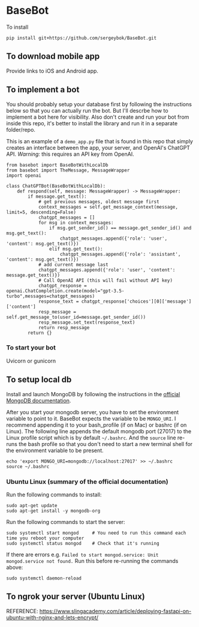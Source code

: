 # BaseBot

To install 

    pip install git+https://github.com/sergeybok/BaseBot.git


## To download mobile app

Provide links to iOS and Android app.

## To implement a bot

You should probably setup your database first by following the instructions below so that you can actually run the bot. But I'll descrbe how to implement a bot here for visibility. Also don't create and run your bot from inside this repo, it's better to install the library and run it in a separate folder/repo.

This is an example of a `demo_app.py` file that is found in this repo that simply creates an interface between the app, your server, and OpenAI's ChatGPT API. *Warning:* this requires an API key from OpenAI.

```
from basebot import BaseBotWithLocalDb
from basebot import TheMessage, MessageWrapper
import openai

class ChatGPTBot(BaseBotWithLocalDb):
    def respond(self, message: MessageWrapper) -> MessageWrapper:
        if message.get_text():
            # get previous messages, oldest message first
            context_messages = self.get_message_context(message, limit=5, descending=False) 
            chatgpt_messages = []
            for msg in context_messages:
                if msg.get_sender_id() == message.get_sender_id() and msg.get_text():
                    chatgpt_messages.append({'role': 'user', 'content': msg.get_text()})
                elif msg.get_text():
                    chatgpt_messages.append({'role': 'assistant', 'content': msg.get_text()})
            # add current message last
            chatgpt_messages.append({'role': 'user', 'content': message.get_text()})
            # Call OpenAI API (this will fail without API key)
            chatgpt_response = openai.ChatCompletion.create(model="gpt-3.5-turbo",messages=chatgpt_messages)
            response_text = chatgpt_response['choices'][0]['message']['content']
            resp_message = self.get_message_to(user_id=message.get_sender_id())
            resp_message.set_text(response_text)
            return resp_message
        return {}
```


### To start your bot

Uvicorn or gunicorn 

## To setup local db

Install and launch MongoDB by following the instructions in the [official MongoDB documentation](https://www.mongodb.com/docs/manual/administration/install-community/).

After you start your mongodb server, you have to set the environment variable to point to it. BaseBot expects the variable to be `MONGO_URI`. I recommend appending it to your bash_profile (if on Mac) or bashrc (if on Linux). The following line appends the default mongodb port (27017) to the Linux profile script which is by default `~/.bashrc`. And the `source` line re-runs the bash profile so that you don't need to start a new terminal shell for the environment variable to be present.

```
echo 'export MONGO_URI=mongodb://localhost:27017' >> ~/.bashrc
source ~/.bashrc
```


### Ubuntu Linux (summary of the official documentation)

Run the following commands to install:

```
sudo apt-get update
sudo apt-get install -y mongodb-org
```

Run the following commands to start the server:

```
sudo systemctl start mongod     # You need to run this command each time you reboot your computer
sudo systemctl status mongod    # Check that it's running
```

If there are errors e.g. `Failed to start mongod.service: Unit mongod.service not found.` Run this before re-running the commands above:

```
sudo systemctl daemon-reload
```


## To ngrok your server (Ubuntu Linux)

REFERENCE: https://www.slingacademy.com/article/deploying-fastapi-on-ubuntu-with-nginx-and-lets-encrypt/


